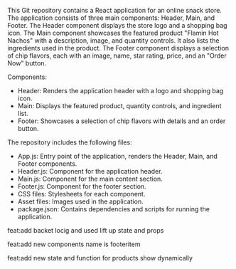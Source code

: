 This Git repository contains a React application for an online snack store. The application consists of three main components: Header, Main, and Footer. The Header component displays the store logo and a shopping bag icon. The Main component showcases the featured product "Flamin Hot Nachos" with a description, image, and quantity controls. It also lists the ingredients used in the product. The Footer component displays a selection of chip flavors, each with an image, name, star rating, price, and an "Order Now" button.

Components:
- Header: Renders the application header with a logo and shopping bag icon.
- Main: Displays the featured product, quantity controls, and ingredient list.
- Footer: Showcases a selection of chip flavors with details and an order button.

The repository includes the following files:
- App.js: Entry point of the application, renders the Header, Main, and Footer components.
- Header.js: Component for the application header.
- Main.js: Component for the main content section.
- Footer.js: Component for the footer section.
- CSS files: Stylesheets for each component.
- Asset files: Images used in the application.
- package.json: Contains dependencies and scripts for running the application.

feat:add backet locig and used lift up state and props

feat:add new components name is footeritem

feat:add new state and function for products show dynamically
